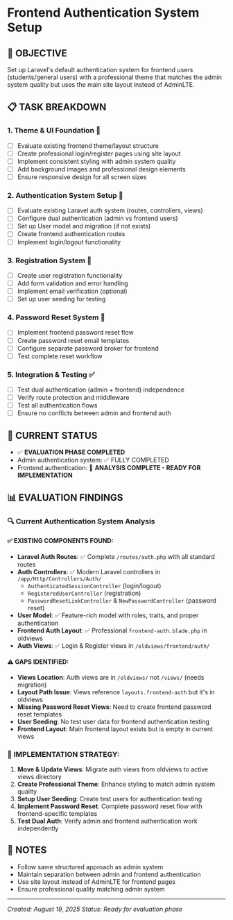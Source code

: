# Frontend Authentication System Setup

## 🎯 **OBJECTIVE**
Set up Laravel's default authentication system for frontend users (students/general users) with a professional theme that matches the admin system quality but uses the main site layout instead of AdminLTE.

## 📋 **TASK BREAKDOWN**

### 1. **Theme & UI Foundation** 🎨
- [ ] Evaluate existing frontend theme/layout structure
- [ ] Create professional login/register pages using site layout
- [ ] Implement consistent styling with admin system quality
- [ ] Add background images and professional design elements
- [ ] Ensure responsive design for all screen sizes

### 2. **Authentication System Setup** 🔐
- [ ] Evaluate existing Laravel auth system (routes, controllers, views)
- [ ] Configure dual authentication (admin vs frontend users)
- [ ] Set up User model and migration (if not exists)
- [ ] Create frontend authentication routes
- [ ] Implement login/logout functionality

### 3. **Registration System** 📝
- [ ] Create user registration functionality
- [ ] Add form validation and error handling
- [ ] Implement email verification (optional)
- [ ] Set up user seeding for testing

### 4. **Password Reset System** 🔄
- [ ] Implement frontend password reset flow
- [ ] Create password reset email templates
- [ ] Configure separate password broker for frontend
- [ ] Test complete reset workflow

### 5. **Integration & Testing** ✅
- [ ] Test dual authentication (admin + frontend) independence
- [ ] Verify route protection and middleware
- [ ] Test all authentication flows
- [ ] Ensure no conflicts between admin and frontend auth

## 🚀 **CURRENT STATUS**
- ✅ **EVALUATION PHASE COMPLETED**
- Admin authentication system: ✅ FULLY COMPLETED
- Frontend authentication: 🔄 **ANALYSIS COMPLETE - READY FOR IMPLEMENTATION**

## 📊 **EVALUATION FINDINGS**

### 🔍 **Current Authentication System Analysis**

#### ✅ **EXISTING COMPONENTS FOUND:**
- **Laravel Auth Routes**: ✅ Complete `/routes/auth.php` with all standard routes
- **Auth Controllers**: ✅ Modern Laravel controllers in `/app/Http/Controllers/Auth/`
  - `AuthenticatedSessionController` (login/logout)
  - `RegisteredUserController` (registration)
  - `PasswordResetLinkController` & `NewPasswordController` (password reset)
- **User Model**: ✅ Feature-rich model with roles, traits, and proper authentication
- **Frontend Auth Layout**: ✅ Professional `frontend-auth.blade.php` in oldviews
- **Auth Views**: ✅ Login & Register views in `/oldviews/frontend/auth/`

#### ⚠️ **GAPS IDENTIFIED:**
- **Views Location**: Auth views are in `/oldviews/` not `/views/` (needs migration)
- **Layout Path Issue**: Views reference `layouts.frontend-auth` but it's in oldviews
- **Missing Password Reset Views**: Need to create frontend password reset templates
- **User Seeding**: No test user data for frontend authentication testing
- **Frontend Layout**: Main frontend layout exists but is empty in current views

### 🎯 **IMPLEMENTATION STRATEGY:**
1. **Move & Update Views**: Migrate auth views from oldviews to active views directory
2. **Create Professional Theme**: Enhance styling to match admin system quality 
3. **Setup User Seeding**: Create test users for authentication testing
4. **Implement Password Reset**: Complete password reset flow with frontend-specific templates
5. **Test Dual Auth**: Verify admin and frontend authentication work independently

## 📝 **NOTES**
- Follow same structured approach as admin system
- Maintain separation between admin and frontend authentication
- Use site layout instead of AdminLTE for frontend pages
- Ensure professional quality matching admin system

---
*Created: August 19, 2025*
*Status: Ready for evaluation phase*
